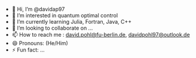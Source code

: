 - 👋 Hi, I’m @davidap97
- 👀 I’m interested in quantum optimal control
- 🌱 I’m currently learning Julia, Fortran, Java, C++
- 💞️ I’m looking to collaborate on ...
- 📫 How to reach me :  david.pohl@fu-berlin.de, davidpohl97@outlook.de
- 😄 Pronouns: (He/Him)
- ⚡ Fun fact: ...

<!---
davidap97/davidap97 is a ✨ special ✨ repository because its `README.md` (this file) appears on your GitHub profile.
You can click the Preview link to take a look at your changes.
--->
